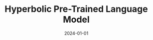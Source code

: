 ---
title: "Hyperbolic Pre-Trained Language Model"
collection: publications
category: manuscripts
permalink: /publication/2024-hyperbolic
date: 2024-01-01
venue: 'TASLP'
paperurl: 'https://ieeexplore.ieee.org/document/10542420'
---
